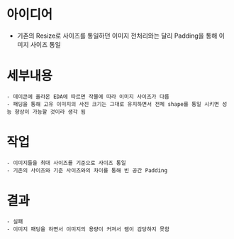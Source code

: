 # 아이디어 

- 기존의 Resize로 사이즈를 통일하던 이미지 전처리와는 달리 Padding을 통해 이미지 사이즈 통일 



# 세부내용 
    - 데이콘에 올라온 EDA에 따르면 작물에 따라 이미지 사이즈가 다름
    - 패딩을 통해 고유 이미지의 사진 크기는 그대로 유지하면서 전체 shape를 통일 시키면 성능 향상이 가능할 것이라 생각 됨 
    
    
# 작업 
    - 이미지들을 최대 사이즈를 기준으로 사이즈 통일 
    - 기존의 사이즈와 기준 사이즈와의 차이를 통해 빈 공간 Padding 

# 결과 
    - 실패 
    - 이미지 패딩을 하면서 이미지의 용량이 커져서 램이 감당하지 못함 
